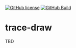 [![GitHub license][license-image]][license-url]
[![GitHub Build][build-image]][build-url]

# trace-draw
TBD

[license-image]: https://img.shields.io/badge/license-MIT-blue.svg
[license-url]: https://github.com/fdc-viktor-luft/trace-draw/blob/master/LICENSE
[build-image]: https://github.com/fdc-viktor-luft/trace-draw/actions/workflows/build.yml/badge.svg
[build-url]: https://github.com/fdc-viktor-luft/trace-draw/actions/workflows/build.yml



